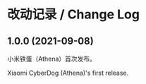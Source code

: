 # 改动记录 / Change Log

## 1.0.0 (2021-09-08)

小米铁蛋（Athena）首次发布。

Xiaomi CyberDog (Athena)'s first release.